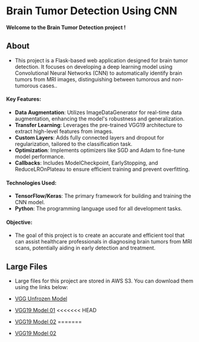 # Brain Tumor Detection Using CNN

**Welcome to the Brain Tumor Detection project !**

## About
- This project is a Flask-based web application designed for brain tumor detection. It focuses on developing a deep learning model using Convolutional Neural Networks (CNN) to automatically identify brain tumors from MRI images, distinguishing between tumorous and non-tumorous cases..

#### Key Features:
- **Data Augmentation**: Utilizes ImageDataGenerator for real-time data augmentation, enhancing the model's robustness and generalization.
- **Transfer Learning**: Leverages the pre-trained VGG19 architecture to extract high-level features from images.
- **Custom Layers**: Adds fully connected layers and dropout for regularization, tailored to the classification task.
- **Optimization**: Implements optimizers like SGD and Adam to fine-tune model performance.
- **Callbacks**: Includes ModelCheckpoint, EarlyStopping, and ReduceLROnPlateau to ensure efficient training and prevent overfitting.

#### Technologies Used:
- **TensorFlow/Keras**: The primary framework for building and training the CNN model.
- **Python**: The programming language used for all development tasks.

#### Objective:
- The goal of this project is to create an accurate and efficient tool that can assist healthcare professionals in diagnosing brain tumors from MRI scans, potentially aiding in early detection and treatment.

## Large Files
- Large files for this project are stored in AWS S3. You can download them using the links below:

- [VGG Unfrozen Model](https://brain-tumor-detector-largefiles.s3.amazonaws.com/vgg_unfrozen.h5)
- [VGG19 Model 01](https://brain-tumor-detector-largefiles.s3.amazonaws.com/vgg19_model_01.h5)
<<<<<<< HEAD
- [VGG19 Model 02](https://brain-tumor-detector-largefiles.s3.amazonaws.com/vgg19_model_02.h5)
=======
- [VGG19 Model 02](https://brain-tumor-detector-largefiles.s3.amazonaws.com/vgg19_model_02.h5)
